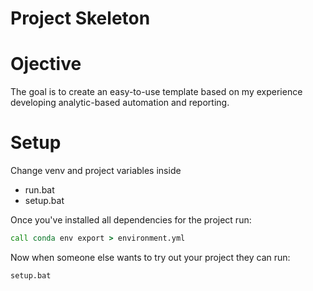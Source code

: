 # Project Skeleton

# Ojective 
The goal is to create an easy-to-use template based on my experience developing analytic-based automation and reporting.

# Setup
Change venv and project variables inside 
- run.bat
- setup.bat

Once you've installed all dependencies for the project run:
``` cmd
call conda env export > environment.yml
```
Now when someone else wants to try out your project they can run:
```cmd
setup.bat
```